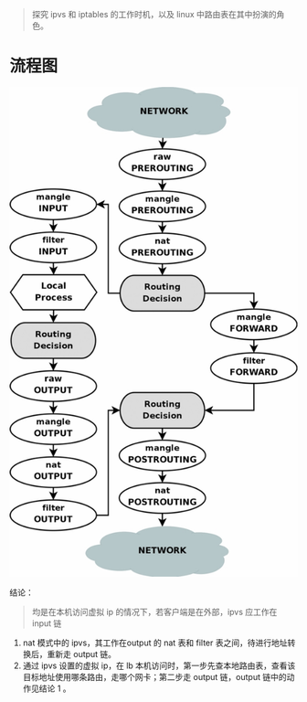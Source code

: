 > 探究 ipvs 和 iptables 的工作时机，以及 linux 中路由表在其中扮演的角色。
>

# 流程图

![](./attachments/tables_traverse.jpg)

结论：
> 均是在本机访问虚拟 ip 的情况下，若客户端是在外部，ipvs 应工作在 input 链

1. nat 模式中的 ipvs，其工作在output 的 nat 表和 filter 表之间，待进行地址转换后，重新走 output 链。
2. 通过 ipvs 设置的虚拟 ip，在 lb 本机访问时，第一步先查本地路由表，查看该目标地址使用哪条路由，走哪个网卡；第二步走 output 链，output 链中的动作见结论 1 。
